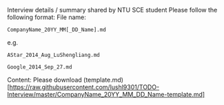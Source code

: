 Interview details / summary shared by NTU SCE student
Please follow the following format:
File name:
    
    CompanyName_20YY_MM[_DD_Name].md

e.g.
    
    AStar_2014_Aug_LuShengliang.md
  
    Google_2014_Sep_27.md

Content:
Please download (template.md)[https://raw.githubusercontent.com/lushl9301/TODO-Interview/master/CompanyName_20YY_MM_DD_Name-template.md]